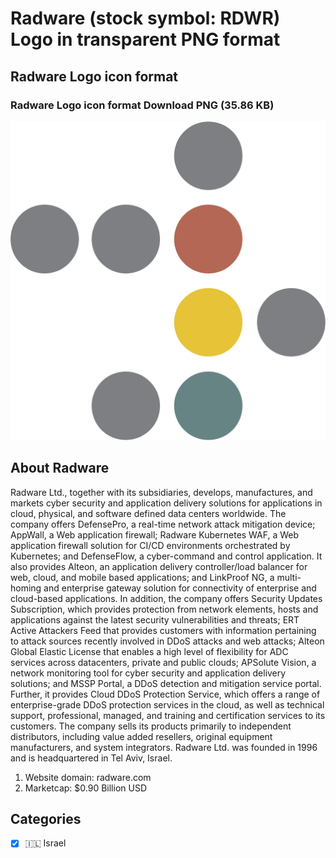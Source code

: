 # Radware (stock symbol: RDWR) Logo in transparent PNG format

## Radware Logo icon format

### Radware Logo icon format Download PNG (35.86 KB)

![Radware Logo icon format Download PNG (35.86 KB)](/img/orig/RDWR-e6565290.png)

## About Radware

Radware Ltd., together with its subsidiaries, develops, manufactures, and markets cyber security and application delivery solutions for applications in cloud, physical, and software defined data centers worldwide. The company offers DefensePro, a real-time network attack mitigation device; AppWall, a Web application firewall; Radware Kubernetes WAF, a Web application firewall solution for CI/CD environments orchestrated by Kubernetes; and DefenseFlow, a cyber-command and control application. It also provides Alteon, an application delivery controller/load balancer for web, cloud, and mobile based applications; and LinkProof NG, a multi-homing and enterprise gateway solution for connectivity of enterprise and cloud-based applications. In addition, the company offers Security Updates Subscription, which provides protection from network elements, hosts and applications against the latest security vulnerabilities and threats; ERT Active Attackers Feed that provides customers with information pertaining to attack sources recently involved in DDoS attacks and web attacks; Alteon Global Elastic License that enables a high level of flexibility for ADC services across datacenters, private and public clouds; APSolute Vision, a network monitoring tool for cyber security and application delivery solutions; and MSSP Portal, a DDoS detection and mitigation service portal. Further, it provides Cloud DDoS Protection Service, which offers a range of enterprise-grade DDoS protection services in the cloud, as well as technical support, professional, managed, and training and certification services to its customers. The company sells its products primarily to independent distributors, including value added resellers, original equipment manufacturers, and system integrators. Radware Ltd. was founded in 1996 and is headquartered in Tel Aviv, Israel.

1. Website domain: radware.com
2. Marketcap: $0.90 Billion USD


## Categories
- [x] 🇮🇱 Israel
